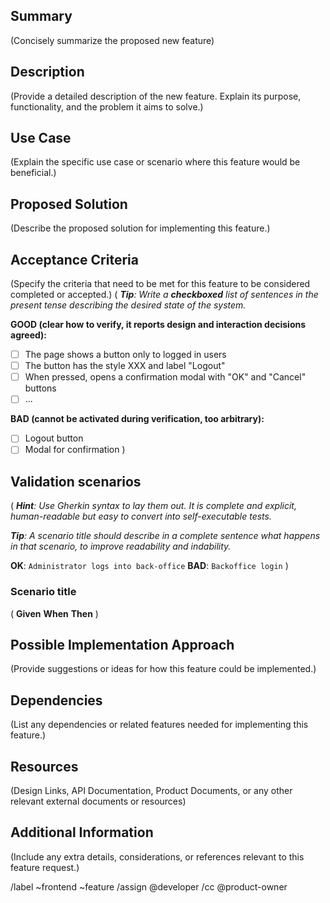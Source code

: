 ## Summary
(Concisely summarize the proposed new feature)

## Description
(Provide a detailed description of the new feature. Explain its purpose, functionality, and the problem it aims to solve.)

## Use Case
(Explain the specific use case or scenario where this feature would be beneficial.)

## Proposed Solution
(Describe the proposed solution for implementing this feature.)

## Acceptance Criteria
(Specify the criteria that need to be met for this feature to be considered completed or accepted.)
(
_**Tip**: Write a **checkboxed** list of sentences in the present tense describing the desired state of the system._

**GOOD (clear how to verify, it reports design and interaction decisions
agreed):**

* [ ] The page shows a button only to logged in users
* [ ] The button has the style XXX and label "Logout"
* [ ] When pressed, opens a confirmation modal with "OK" and "Cancel" buttons
* [ ] ...

**BAD (cannot be activated during verification, too arbitrary):**

* [ ] Logout button
* [ ] Modal for confirmation
)

## Validation scenarios
(
_**Hint**: Use Gherkin syntax to lay them out. It is complete and explicit, human-readable but easy to convert into self-executable tests._

_**Tip**: A scenario title should describe in a complete sentence what happens in that scenario, to improve readability and indability._

**OK**: `Administrator logs into back-office`
**BAD**: `Backoffice login`
)

### Scenario title
(
**Given**
**When**
**Then**
)

## Possible Implementation Approach
(Provide suggestions or ideas for how this feature could be implemented.)

## Dependencies
(List any dependencies or related features needed for implementing this feature.)

## Resources
(Design Links, API Documentation, Product Documents, or any other relevant external documents or resources)

## Additional Information
(Include any extra details, considerations, or references relevant to this feature request.)

/label ~frontend ~feature
/assign @developer
/cc @product-owner